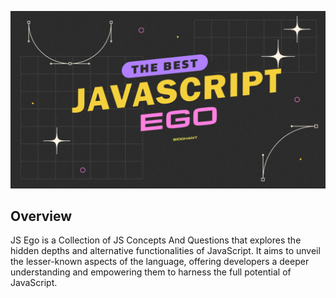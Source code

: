 ![JS Ego ](/assets/JSEGO.png)

## Overview

JS Ego is a Collection of JS Concepts And Questions that explores the hidden depths and alternative functionalities of JavaScript. It aims to unveil the lesser-known aspects of the language, offering developers a deeper understanding and empowering them to harness the full potential of JavaScript.

